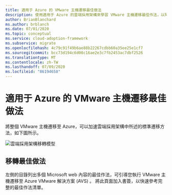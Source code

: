 ```yaml
---
title: 適用于 Azure 的 VMware 主機遷移最佳做法
description: 使用適用于 Azure 的雲端採用架構來學習 VMware 主機遷移最佳作法，以降低複雜度並將遷移程式標準化。
author: BrianBlanchard
ms.author: brblanch
ms.date: 07/01/2020
ms.topic: conceptual
ms.service: cloud-adoption-framework
ms.subservice: migrate
ms.openlocfilehash: 4c79c91f49b6ae88b22267cdbb60a35ee25e1cf7
ms.sourcegitcommit: bcc73d194c6d00c16ae2e3c7fb2453ac7dbf2526
ms.translationtype: MT
ms.contentlocale: zh-TW
ms.lasthandoff: 07/09/2020
ms.locfileid: "86194658"
---
```

# <a name="vmware-host-migration-best-practices-for-azure"></a>適用于 Azure 的 VMware 主機遷移最佳做法

將整個 VMware 主機遷移至 Azure，可以加速雲端採用架構中所述的標準遷移方法，如下圖所示。

![雲端採用架構移轉模型](../../_images/migrate/methodology.png)

## <a name="migration-best-practices"></a>移轉最佳做法

左側的目錄列出多個 Microsoft web 內容的最佳作法，可引導您執行 VMware 主機遷移至 Azure VMware 解決方案 (AVS) 。 將此頁面加入書簽，以快速參考完整的最佳作法清單。
